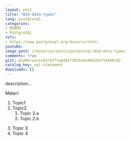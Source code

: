 ```yaml
---
layout: post
title: "02d-data-types"
lang: postgresql
categories:
- RDBMS
- PostgreSQL
refs: 
- https://www.postgresql.org/docs/current/
youtube: 
image_path: /resources/posts/postgresql/02d-data-types
comments: true
gist: dimMaryanto93/62ffa0d81f3835a4e9401baf14590cd2
catalog_key: sql-statement
downloads: []
---
```



description...

Materi: 

1. Topic1
2. Topic2
    1. Topic 2.a
    2. Topic 2.b
<!--more-->
3. Topic 3
4. Topic 4